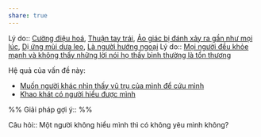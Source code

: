 ```yaml
---
share: true
---
```

Lý do:: [Cường điệu hoá](../../Kh%C3%B3%20kh%C4%83n/T%C3%A2m%20l%C3%BD/C%C6%B0%E1%BB%9Dng%20%C4%91i%E1%BB%87u%20ho%C3%A1.md), [Thuận tay trái](../../Kh%C3%B3%20kh%C4%83n/X%C3%A3%20h%E1%BB%99i/Thu%E1%BA%ADn%20tay%20tr%C3%A1i.md), [Ảo giác bị đánh xảy ra gần như mọi lúc](../../Kh%C3%B3%20kh%C4%83n/%E1%BA%A2o%20gi%C3%A1c/%E1%BA%A2o%20gi%C3%A1c%20b%E1%BB%8B%20%C4%91%C3%A1nh%20x%E1%BA%A3y%20ra%20g%E1%BA%A7n%20nh%C6%B0%20m%E1%BB%8Di%20l%C3%BAc.md), [Dị ứng mùi dưa leo](../../Kh%C3%B3%20kh%C4%83n/Th%E1%BB%83%20ch%E1%BA%A5t/D%E1%BB%8B%20%E1%BB%A9ng%20m%C3%B9i%20d%C6%B0a%20leo.md), [Là người hướng ngoại](../../Sync%20v%E1%BB%9Bi%20vault%20ch%C3%ADnh/H%C6%B0%E1%BB%9Bng%20ngo%E1%BA%A1i/L%C3%A0%20ng%C6%B0%E1%BB%9Di%20h%C6%B0%E1%BB%9Bng%20ngo%E1%BA%A1i.md)
Lý do:: [Mọi người đều khỏe mạnh và không thấy những lời nói họ thấy bình thường là tổn thương](./M%E1%BB%8Di%20ng%C6%B0%E1%BB%9Di%20%C4%91%E1%BB%81u%20kh%E1%BB%8Fe%20m%E1%BA%A1nh%20v%C3%A0%20kh%C3%B4ng%20th%E1%BA%A5y%20nh%E1%BB%AFng%20l%E1%BB%9Di%20n%C3%B3i%20h%E1%BB%8D%20th%E1%BA%A5y%20b%C3%ACnh%20th%C6%B0%E1%BB%9Dng%20l%C3%A0%20t%E1%BB%95n%20th%C6%B0%C6%A1ng.md)

Hệ quả của vấn đề này:
- [Muốn người khác nhìn thấy vũ trụ của mình để cứu mình](../Mu%E1%BB%91n%20ng%C6%B0%E1%BB%9Di%20kh%C3%A1c%20nh%C3%ACn%20th%E1%BA%A5y%20v%C5%A9%20tr%E1%BB%A5%20c%E1%BB%A7a%20m%C3%ACnh%20%C4%91%E1%BB%83%20c%E1%BB%A9u%20m%C3%ACnh.md)
- [Khao khát có người hiểu được mình](../../Sync%20v%E1%BB%9Bi%20vault%20ch%C3%ADnh/Hi%E1%BB%83u%20bi%E1%BA%BFt/Khao%20kh%C3%A1t%20c%C3%B3%20ng%C6%B0%E1%BB%9Di%20hi%E1%BB%83u%20%C4%91%C6%B0%E1%BB%A3c%20m%C3%ACnh.md)


%%
Giải pháp gợi ý:: 
%%


Câu hỏi:: Một người không hiểu mình thì có không yêu mình không?

